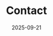 ---
title: "Contact"
featured_image: "https://www.loadcellkeli.com/wp-content/uploads/2017/10/Globe-contact.jpg"
date: 2025-09-21
draft: false
---